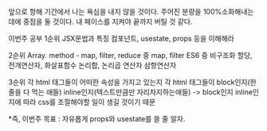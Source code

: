앞으로 항해 기간에서 나는 욕심을 내지 않을 것이다.
주어진 분량을 100%소화해내는데에 중점을 둘 것이다.
내 페이스를 지켜야 끝까지 버틸 것 같다.


이번주 공부
1순위
JSX문법과 특징
컴포넌트, usestate, props 등을 이해해라

2순위
Array. method - map, filter, reduce
중 map, filter
ES6 중 비구조화 할당, 전개연산자, 화살표함수
논리합, 논리곱 연산자
삼항연산자

3순위
각 html 태그들이 어떠한 속성을 가지고 있는지
각 html 태그들이 block인지(한 줄을 다 먹는 애들) inline인지(텍스트만큼만 자리차지하는애들)
 -> block인지 inline인지에 따라 css를 조절해야할 일이 생길 것이기 때문

 
*즉, 이번주 목표 : 자유롭게 props와 usestate를 쓸 줄 알자.

 
